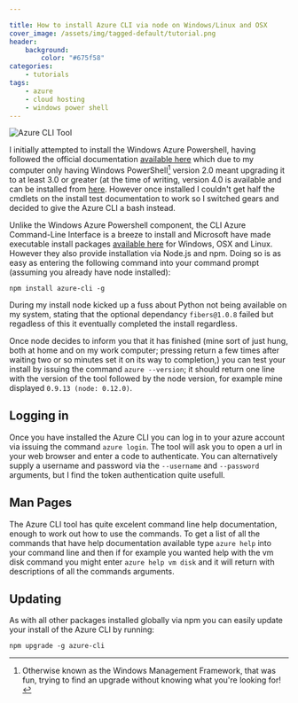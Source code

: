```yaml
---

title: How to install Azure CLI via node on Windows/Linux and OSX
cover_image: /assets/img/tagged-default/tutorial.png
header:
    background:
        color: "#675f58"
categories:
    - tutorials
tags:
    - azure
    - cloud hosting
    - windows power shell
---
```


![Azure CLI Tool](/assets/img/azure-cli-1.png "Azure CLI Tool")

I initially attempted to install the Windows Azure Powershell, having followed the official documentation [available here](https://azure.microsoft.com/en-gb/documentation/articles/powershell-install-configure/) which due to my computer only having Windows PowerShell[^1] version 2.0 meant upgrading it to at least 3.0 or greater (at the time of writing, version 4.0 is available and can be installed from [here](https://www.microsoft.com/en-us/download/details.aspx?id=40855). However once installed I couldn't get half the cmdlets on the install test documentation to work so I switched gears and decided to give the Azure CLI a bash instead.

Unlike the Windows Azure Powershell component, the CLI Azure Command-Line Interface is a breeze to install and Microsoft have made executable install packages [available here](https://azure.microsoft.com/en-gb/documentation/articles/xplat-cli-install/) for Windows, OSX and Linux. However they also provide installation via Node.js and npm. Doing so is as easy as entering the following command into your command prompt (assuming you already have node installed):

```
npm install azure-cli -g
```

During my install node kicked up a fuss about Python not being available on my system, stating that the optional dependancy `fibers@1.0.8` failed but regadless of this it eventually completed the install regardless. 

Once node decides to inform you that it has finished (mine sort of just hung, both at home and on my work computer; pressing return a few times after waiting two or so minutes set it on its way to completion,) you can test your install by issuing the command `azure --version`; it should return one line with the version of the tool followed by the node version, for example mine displayed `0.9.13 (node: 0.12.0)`.

## Logging in
Once you have installed the Azure CLI you can log in to your azure account via issuing the command `azure login`. The tool will ask you to open a url in your web browser and enter a code to authenticate. You can alternatively supply a username and password via the `--username` and `--password` arguments, but I find the token authentication quite usefull.

## Man Pages
The Azure CLI tool has quite excelent command line help documentation, enough to work out how to use the commands. To get a list of all the commands that have help documentation available type `azure help` into your command line and then if for example you wanted help with the vm disk command you might enter `azure help vm disk` and it will return with descriptions of all the commands arguments.

## Updating
As with all other packages installed globally via npm you can easily update your install of the Azure CLI by running:

```
npm upgrade -g azure-cli
```

[^1]: Otherwise known as the Windows Management Framework, that was fun, trying to find an upgrade without knowing what you're looking for!
